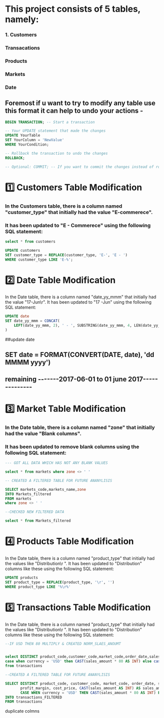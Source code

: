 # This project consists of 5 tables, namely:

### 1. Customers 
### Transacations
### Products
### Markets
### Date

## Foremost if u want to try to modify any table use this format it can help to undo your actions -
```sql
BEGIN TRANSACTION; -- Start a transaction

-- Your UPDATE statement that made the changes
UPDATE YourTable
SET YourColumn = 'NewValue'
WHERE YourCondition;

-- Rollback the transaction to undo the changes
ROLLBACK;

-- Optional: COMMIT; -- If you want to commit the changes instead of rolling them back

```
# :one: Customers Table Modification

### In the Customers table, there is a column named "customer_type" that initially had the value "E-commerece".

### It has been updated to "E - Commerece" using the following SQL statement:



```sql
select * from customers

UPDATE customers
SET customer_type = REPLACE(customer_type, 'E-', 'E - ')
WHERE customer_type LIKE 'E-%';
```
# :two: Date Table Modification
In the Date table, there is a column named "date_yy_mmm" that initially had the value "17-Jun\r". It has been updated to "17 -Jun" using the following SQL statement:

```sql
UPDATE date
SET date_yy_mmm = CONCAT(
    LEFT(date_yy_mmm, 2), ' - ', SUBSTRING(date_yy_mmm, 4, LEN(date_yy_mmm) - 5)
)
```
##update date
 ## SET date = FORMAT(CONVERT(DATE, date), 'dd MMMM yyyy')
## remaining -------2017-06-01 to 01 june 2017--------------



# :three: Market Table Modification
### In the Date table, there is a column named "zone" that initially had the value "Blank columns". 

### It has been updated to remove blank columns using the following SQL statement:

```sql
--- GOT ALL DATA WHICH HAS NOT ANY BLANK VALUES

select * from markets where zone <> ' '

-- CREATED A FILTERED TABLE FOR FUTURE ANANYLISIS

SELECT markets_code,markets_name,zone
INTO Markets_filtered
FROM markets
where zone <> ' '

--CHECKED NEW FILTERED DATA 

select * from Markets_filtered
```


# :four: Products Table Modification
In the Date table, there is a column named "product_type" that initially had the values like "Distribution\r ". It has been updated to "Distribution" columns like these using the following SQL statement:

```sql
UPDATE products
SET product_type = REPLACE(product_type, '\r', '')
WHERE product_type LIKE '%\r%'
```

# :five: Transactions Table Modification
In the Date table, there is a column named "product_type" that initially had the values like "Distribution\r ". It has been updated to "Distribution" columns like these using the following SQL statement:

```sql
--IF USD THEN 80 MULTIPLY & CREATED NORM_SLAES_ANOUMT


select DISTINCT product_code,customer_code,market_code,order_date,sales_qty,profit_margin_percentage,profit_margin,cost_price,cast(sales_amount as int) as sales_amount_new ,currency,
case when currency = 'USD' then CAST(sales_amount * 80 AS INT) else cast(sales_amount as int)  end as norm_sales_amount 
from transactions

--CREATED A FILTERED TABLE FOR FUTURE ANANYLISIS

SELECT DISTINCT product_code, customer_code, market_code, order_date, sales_qty, profit_margin_percentage,
       profit_margin, cost_price, CAST(sales_amount AS INT) AS sales_amount_new, currency,
       CASE WHEN currency = 'USD' THEN CAST(sales_amount * 80 AS INT) ELSE CAST(sales_amount AS INT) END AS norm_sales_amount
INTO transactions_FILTERED
FROM transactions


```
duplicate colmns



